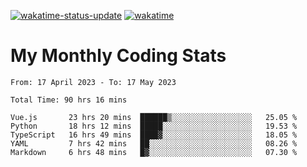 [![wakatime-status-update](https://github.com/noopurphalak/noopurphalak/workflows/wakatime-status-update/badge.svg)](https://github.com/noopurphalak/noopurphalak/actions/workflows/main.yml)
[![wakatime](https://wakatime.com/badge/user/80ace140-ef40-4fdd-b8ed-f3be3d2e1aea.svg)](https://wakatime.com/@80ace140-ef40-4fdd-b8ed-f3be3d2e1aea)

# My Monthly Coding Stats

<!--START_SECTION:waka-->

```text
From: 17 April 2023 - To: 17 May 2023

Total Time: 90 hrs 16 mins

Vue.js       23 hrs 20 mins  ██████▒░░░░░░░░░░░░░░░░░░   25.05 %
Python       18 hrs 12 mins  █████░░░░░░░░░░░░░░░░░░░░   19.53 %
TypeScript   16 hrs 49 mins  ████▓░░░░░░░░░░░░░░░░░░░░   18.05 %
YAML         7 hrs 42 mins   ██░░░░░░░░░░░░░░░░░░░░░░░   08.26 %
Markdown     6 hrs 48 mins   █▓░░░░░░░░░░░░░░░░░░░░░░░   07.30 %
```

<!--END_SECTION:waka-->
